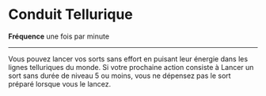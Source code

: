 # Conduit Tellurique

<p><strong>Fréquence</strong>  une fois par minute</p>
<hr>
<p>Vous pouvez lancer vos sorts sans effort en puisant leur énergie dans les lignes telluriques du monde. Si votre prochaine action consiste à Lancer un sort sans durée de niveau 5 ou moins, vous ne dépensez pas le sort préparé lorsque vous le lancez.</p>